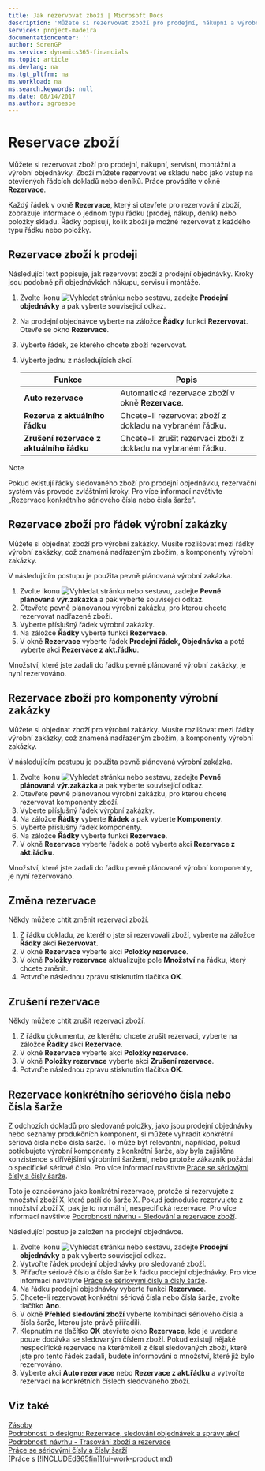```yaml
---
title: Jak rezervovat zboží | Microsoft Docs
description: 'Můžete si rezervovat zboží pro prodejní, nákupní a výrobní objednávky. Zboží můžete rezervovat ve skladu nebo jako vstup na otevřených řádcích dokladů.'
services: project-madeira
documentationcenter: ''
author: SorenGP
ms.service: dynamics365-financials
ms.topic: article
ms.devlang: na
ms.tgt_pltfrm: na
ms.workload: na
ms.search.keywords: null
ms.date: 08/14/2017
ms.author: sgroespe
---
```

# <a name="reserve-items"></a>Reservace zboží
Můžete si rezervovat zboží pro prodejní, nákupní, servisní, montážní a výrobní objednávky. Zboží můžete rezervovat ve skladu nebo jako vstup na otevřených řádcích dokladů nebo deníků. Práce provádíte v okně **Rezervace**.

Každý řádek v okně **Rezervace**, který si otevřete pro rezervování zboží, zobrazuje informace o jednom typu řádku (prodej, nákup, deník) nebo položky skladu. Řádky popisují, kolik zboží je možné rezervovat z každého typu řádku nebo položky.

## <a name="to-reserve-items-for-sales"></a>Rezervace zboží k prodeji
Následující text popisuje, jak rezervovat zboží z prodejní objednávky. Kroky jsou podobné při objednávkách nákupu, servisu i montáže.  
1.  Zvolte ikonu ![Vyhledat stránku nebo sestavu](media/ui-search/search_small.png "Ikona Vyhledat stránku nebo sestavu"), zadejte **Prodejní objednávky** a pak vyberte související odkaz.  
2.  Na prodejní objednávce vyberte na záložce **Řádky** funkci **Rezervovat**. Otevře se okno **Rezervace**.  
3. Vyberte řádek, ze kterého chcete zboží rezervovat.  
4. Vyberte jednu z následujících akcí.  

    |**Funkce**|**Popis**|
    |------------------|---------------------|  
    |**Auto rezervace**|Automatická rezervace zboží v okně **Rezervace**.|  
    |**Rezerva z aktuálního řádku**|Chcete-li rezervovat zboží z dokladu na vybraném řádku.|  
    |**Zrušení rezervace z aktuálního řádku**|Chcete-li zrušit rezervaci zboží z dokladu na vybraném řádku.|

> [!NOTE]  
>  Pokud existují řádky sledovaného zboží pro prodejní objednávku, rezervační systém vás provede zvláštními kroky. Pro více informací navštivte „Rezervace konkrétního sériového čísla nebo čísla šarže“.  

## <a name="to-reserve-an-item-for-a-production-order-line"></a>Rezervace zboží pro řádek výrobní zakázky  
Můžete si objednat zboží pro výrobní zakázky. Musíte rozlišovat mezi řádky výrobní zakázky, což znamená nadřazeným zbožím, a komponenty výrobní zakázky.

V následujícím postupu je použita pevně plánovaná výrobní zakázka.   
1. Zvolte ikonu ![Vyhledat stránku nebo sestavu](media/ui-search/search_small.png "Ikona Vyhledat stránku nebo sestavu"), zadejte **Pevně plánovaná výr.zakázka** a pak vyberte související odkaz.  
2. Otevřete pevně plánovanou výrobní zakázku, pro kterou chcete rezervovat nadřazené zboží.  
3. Vyberte příslušný řádek výrobní zakázky.  
4. Na záložce **Řádky** vyberte funkci **Rezervace**.
5. V okně **Rezervace** vyberte řádek **Prodejní řádek, Objednávka** a poté vyberte akci **Rezervace z akt.řádku**.  

Množství, které jste zadali do řádku pevně plánované výrobní zakázky, je nyní rezervováno.

## <a name="to-reserve-items-for-production-order-components"></a>Rezervace zboží pro komponenty výrobní zakázky  
Můžete si objednat zboží pro výrobní zakázky. Musíte rozlišovat mezi řádky výrobní zakázky, což znamená nadřazeným zbožím, a komponenty výrobní zakázky.

V následujícím postupu je použita pevně plánovaná výrobní zakázka.    
1. Zvolte ikonu ![Vyhledat stránku nebo sestavu](media/ui-search/search_small.png "Ikona Vyhledat stránku nebo sestavu"), zadejte **Pevně plánovaná výr.zakázka** a pak vyberte související odkaz.  
2. Otevřete pevně plánovanou výrobní zakázku, pro kterou chcete rezervovat komponenty zboží.  
3. Vyberte příslušný řádek výrobní zakázky.  
4. Na záložce **Řádky** vyberte **Řádek** a pak vyberte **Komponenty**.  
5. Vyberte příslušný řádek komponenty.  
6. Na záložce **Řádky** vyberte funkci **Rezervace**.  
7. V okně **Rezervace** vyberte řádek a poté vyberte akci **Rezervace z akt.řádku**.  

Množství, které jste zadali do řádku pevně plánované výrobní komponenty, je nyní rezervováno.

## <a name="to-change-a-reservation"></a>Změna rezervace  
Někdy můžete chtít změnit rezervaci zboží.   
1. Z řádku dokladu, ze kterého jste si rezervovali zboží, vyberte na záložce **Řádky** akci **Rezervovat**.  
2. V okně **Rezervace** vyberte akci **Položky rezervace**.
3. V okně **Položky rezervace** aktualizujte pole **Množství** na řádku, který chcete změnit.
4. Potvrďte následnou zprávu stisknutím tlačítka **OK**.

## <a name="to-cancel-a-reservation"></a>Zrušení rezervace  
Někdy můžete chtít zrušit rezervaci zboží.   
1. Z řádku dokumentu, ze kterého chcete zrušit rezervaci, vyberte na záložce **Řádky** akci **Rezervace**.  
2. V okně **Rezervace** vyberte akci **Položky rezervace**.  
3.  V okně **Položky rezervace** vyberte akci **Zrušení rezervace**.  
4.  Potvrďte následnou zprávu stisknutím tlačítka **OK**.  

## <a name="to-reserve-a-specific-serial-or-lot-number"></a>Rezervace konkrétního sériového čísla nebo čísla šarže  
Z odchozích dokladů pro sledované položky, jako jsou prodejní objednávky nebo seznamy produkčních komponent, si můžete vyhradit konkrétní sériová čísla nebo čísla šarže. To může být relevantní, například, pokud potřebujete výrobní komponenty z konkrétní šarže, aby byla zajištěna konzistence s dřívějšími výrobními šaržemi, nebo protože zákazník požádal o specifické sériové číslo. Pro více informací navštivte [Práce se sériovými čísly a čísly šarže](inventory-how-work-item-tracking.md).

Toto je označováno jako konkrétní rezervace, protože si rezervujete z množství zboží X, které patří do šarže X. Pokud jednoduše rezervujete z množství zboží X, pak je to normální, nespecifická rezervace. Pro více informací navštivte [Podrobnosti návrhu - Sledování a rezervace zboží](design-details-item-tracking-and-reservations.md).

Následující postup je založen na prodejní objednávce.    
1. Zvolte ikonu ![Vyhledat stránku nebo sestavu](media/ui-search/search_small.png "Ikona Vyhledat stránku nebo sestavu"), zadejte **Prodejní objednávky** a pak vyberte související odkaz.  
2. Vytvořte řádek prodejní objednávky pro sledované zboží.  
3. Přiřaďte sériové číslo a číslo šarže k řádku prodejní objednávky. Pro více informací navštivte [Práce se sériovými čísly a čísly šarže](inventory-how-work-item-tracking.md).
4. Na řádku prodejní objednávky vyberte funkci **Rezervace**.  
5. Chcete-li rezervovat konkrétní sériová čísla nebo čísla šarže, zvolte tlačítko **Ano**.  
6. V okně **Přehled sledování zboží** vyberte kombinaci sériového čísla a čísla šarže, kterou jste právě přiřadili.  
7. Klepnutím na tlačítko **OK** otevřete okno **Rezervace**, kde je uvedena pouze dodávka se sledovaným číslem zboží. Pokud existují nějaké nespecifické rezervace na kterémkoli z čísel sledovaných zboží, které jste pro tento řádek zadali, budete informováni o množství, které již bylo rezervováno.  
8. Vyberte akci **Auto rezervace** nebo **Rezervace z akt.řádku** a vytvořte rezervaci na konkrétních číslech sledovaného zboží.

## <a name="see-also"></a>Viz také
[Zásoby](inventory-manage-inventory.md)  
[Podrobnosti o designu: Rezervace, sledování objednávek a správy akcí](design-details-reservation-order-tracking-and-action-messaging.md)  
[Podrobnosti návrhu - Trasování zboží a rezervace](design-details-item-tracking-and-reservations.md)  
[Práce se sériovými čísly a čísly šarží](inventory-how-work-item-tracking.md)  
[Práce s [!INCLUDE[d365fin](includes/d365fin_md.md)]](ui-work-product.md)
